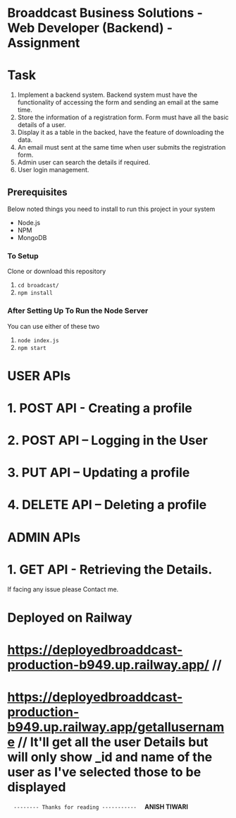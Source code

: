 # Broaddcast Business Solutions - Web Developer (Backend) - Assignment

# Task

1. Implement a backend system. Backend system must have the functionality of accessing the form and sending an email at the same time.
2. Store the information of a registration form. Form must have all the basic details of a user.
3. Display it as a table in the backed, have the feature of downloading the data.
4. An email must sent at the same time when user submits the registration form.
5. Admin user can search the details if required.
6. User login management.

## Prerequisites

Below noted things you need to install to run this project in your system

- Node.js
- NPM
- MongoDB

### To Setup

Clone or download this repository

1. `cd broadcast/`
2. `npm install`

### After Setting Up To Run the Node Server

You can use either of these two

1. `node index.js`
2. `npm start`

# USER APIs
# 1. POST API - Creating a profile
# 2. POST API – Logging in the User
# 3. PUT API – Updating a profile
# 4. DELETE API – Deleting a profile

# ADMIN APIs
# 1. GET API - Retrieving the Details.


If facing any issue please Contact me.


# Deployed on Railway
#  https://deployedbroaddcast-production-b949.up.railway.app/                         //
# https://deployedbroaddcast-production-b949.up.railway.app/getallusername        // It'll get all the user Details but will only show _id and name of the user as I've selected those to be displayed
`   -------- Thanks for reading -----------   `
              **ANISH TIWARI**

